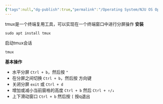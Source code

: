 ```yaml
---
{"tags":null,"dg-publish":true,"permalink":"/Operating System/NJU OS Operating System Design and Implementation/tmux/","dgPassFrontmatter":true,"noteIcon":"","created":"2025-08-15T09:39:30.556+08:00","updated":"2025-07-22T16:19:59.382+08:00"}
---
```


tmux是一个终端复用工具，可以实现在一个终端窗口中进行分屏操作
**安装**
```shell
sudo apt install tmux
```

启动tmux会话
```shell
tmux
```

**基本操作**
- 水平分屏 `Ctrl + b`，然后按 `"`
- 在分屏之间切换 `Ctrl + b`，然后按 方向键
- 关闭分屏 `exit` 或 `Ctrl + d`
- 增加或减小当前窗格的高度 `Ctrl + b` 然后 `Ctrl + ↑/↓`
- 上下滑动窗口 `Ctrl + b` 然后按 `[`  按q退出
